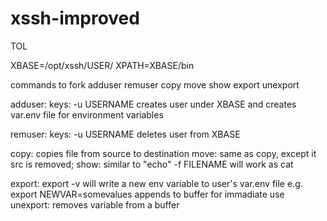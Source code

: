 # xssh-improved

TOL

XBASE=/opt/xssh/USER/
XPATH=XBASE/bin

commands to fork
  adduser
  remuser
  copy
  move
  show
  export
  unexport
  

adduser:
  keys: -u USERNAME
  creates user under XBASE and creates var.env file for environment variables

remuser:
  keys: -u USERNAME
  deletes user from XBASE
 
copy:
  copies file from source to destination
move:
  same as copy, except it src is removed;
show:
  similar to "echo"
  -f FILENAME will work as cat

export:
  export -v will write a new env variable to user's var.env file
  e.g. export NEWVAR=somevalues
  appends to buffer for immadiate use
unexport:
  removes variable from a buffer
  
